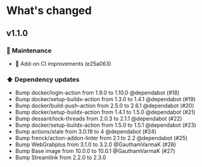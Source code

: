 # What's changed

## v1.1.0

### 🧰 Maintenance

- 🚀 Add-on CI improvements (e25a063)

### ⬆️ Dependency updates

- Bump docker/login-action from 1.9.0 to 1.10.0 @dependabot (#18)
- Bump docker/setup-buildx-action from 1.3.0 to 1.4.1 @dependabot (#19)
- Bump docker/build-push-action from 2.5.0 to 2.6.1 @dependabot (#20)
- Bump docker/setup-buildx-action from 1.4.1 to 1.5.0 @dependabot (#21)
- Bump dessant/lock-threads from 2.0.3 to 2.1.1 @dependabot (#22)
- Bump docker/setup-buildx-action from 1.5.0 to 1.5.1 @dependabot (#23)
- Bump actions/stale from 3.0.19 to 4 @dependabot (#24)
- Bump frenck/action-addon-linter from 2.1 to 2.2 @dependabot (#25)
- Bump WebGrabplus from 3.1.0 to 3.2.0 @GauthamVarmaK (#26)
- Bump Base image from 10.0.0 to 10.0.1 @GauthamVarmaK (#27)
- Bump Streamlink from 2.2.0 to 2.3.0
